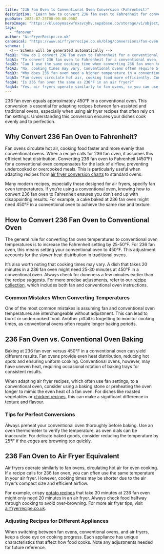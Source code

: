 ```yaml
---
title: "236 Fan Oven to Conventional Oven Conversion (Fahrenheit)"
description: "Learn how to convert 236 fan oven to Fahrenheit for conventional ovens with our easy guide. Perfect for air fryer recipes and traditional baking."
pubDate: 2025-07-25T00:00:00.000Z
heroImage: "https://klueoymssxwfnxsvcyhv.supabase.co/storage/v1/object/public/Shmucket/236-fan-oven-to-conventional-oven-conversion-fahrenheit.png"
tags:
  - "fanoven"
author: "AirFryerRecipe.co.uk"
canonical: "https://www.airfryerrecipe.co.uk/blog/conversions/fan-oven-to-fahrenheit/236-fan-oven-to-conventional-oven-conversion-fahrenheit"
schema: |
  <!-- Schema will be generated automatically -->
faqQ1: "How do I convert 236 fan oven to Fahrenheit for a conventional oven?"
faqA1: "To convert 236 fan oven to Fahrenheit for a conventional oven, set the temperature to 450°F. This adjustment compensates for the lack of airflow in traditional ovens, ensuring even cooking."
faqQ2: "Can I use the same cooking time when converting 236 fan oven to conventional oven?"
faqA2: "No, cooking times may vary. Conventional ovens often require 5-10 minutes longer than fan ovens at the same temperature. Always check for doneness a few minutes early."
faqQ3: "Why does 236 fan oven need a higher temperature in a conventional oven?"
faqA3: "Fan ovens circulate hot air, cooking food more efficiently. Conventional ovens lack this feature, so a higher temperature (450°F) is needed to achieve similar results."
faqQ4: "Is 236 fan oven the same as 236°F in an air fryer?"
faqA4: "Yes, air fryers operate similarly to fan ovens, so you can use 236°F directly. However, cooking times may be shorter due to the air fryer’s efficient airflow."
---
```

<p>236 fan oven equals approximately 450°F in a conventional oven. This conversion is essential for adapting recipes between fan-assisted and traditional ovens, especially when using air fryer recipes that often rely on fan settings. Understanding this conversion ensures your dishes cook evenly and to perfection.</p>

<h2>Why Convert 236 Fan Oven to Fahrenheit?</h2>
<p>Fan ovens circulate hot air, cooking food faster and more evenly than conventional ovens. When a recipe calls for 236 fan oven, it assumes this efficient heat distribution. Converting 236 fan oven to Fahrenheit (450°F) for a conventional oven compensates for the lack of airflow, preventing undercooked or overcooked meals. This is particularly useful when adapting recipes from <a href=https://www.airfryerrecipe.co.uk/air-fryer-conversion-chart>air fryer conversion charts</a> to standard ovens.</p>
<p>Many modern recipes, especially those designed for air fryers, specify fan oven temperatures. If you’re using a conventional oven, knowing how to convert 236 fan oven to Fahrenheit ensures you don’t end up with disappointing results. For example, a cake baked at 236 fan oven might need 450°F in a conventional oven to achieve the same rise and texture.</p>

<h2>How to Convert 236 Fan Oven to Conventional Oven</h2>
<p>The general rule for converting fan oven temperatures to conventional oven temperatures is to increase the Fahrenheit setting by 25-50°F. For 236 fan oven, this means setting your conventional oven to 450°F. This adjustment accounts for the slower heat distribution in traditional ovens.</p>
<p>It’s also worth noting that cooking times may vary. A dish that takes 20 minutes in a 236 fan oven might need 25-30 minutes at 450°F in a conventional oven. Always check for doneness a few minutes earlier than the recipe suggests. For more precise adjustments, refer to our <a href=https://www.airfryerrecipe.co.uk/recipes>recipe collection</a>, which includes both fan and conventional oven instructions.</p>

<h3>Common Mistakes When Converting Temperatures</h3>
<p>One of the most common mistakes is assuming fan and conventional oven temperatures are interchangeable without adjustment. This can lead to burnt or undercooked food. Another pitfall is forgetting to monitor cooking times, as conventional ovens often require longer baking periods.</p>

<h2>236 Fan Oven vs. Conventional Oven Baking</h2>
<p>Baking at 236 fan oven versus 450°F in a conventional oven can yield different results. Fan ovens provide even heat distribution, reducing hot spots and ensuring uniform cooking. Conventional ovens, however, may have uneven heat, requiring occasional rotation of baking trays for consistent results.</p>
<p>When adapting air fryer recipes, which often use fan settings, to a conventional oven, consider using a baking stone or preheating the oven longer to mimic the even heat of a fan oven. For dishes like roasted vegetables or <a href=https://www.airfryerrecipe.co.uk/recipe-category/chicken>chicken recipes</a>, this can make a significant difference in texture and flavour.</p>

<h3>Tips for Perfect Conversions</h3>
<p>Always preheat your conventional oven thoroughly before baking. Use an oven thermometer to verify the temperature, as oven dials can be inaccurate. For delicate baked goods, consider reducing the temperature by 25°F if the edges are browning too quickly.</p>

<h2>236 Fan Oven to Air Fryer Equivalent</h2>
<p>Air fryers operate similarly to fan ovens, circulating hot air for even cooking. If a recipe calls for 236 fan oven, you can often use the same temperature in your air fryer. However, cooking times may be shorter due to the air fryer’s compact size and efficient airflow.</p>
<p>For example, crispy <a href=https://www.airfryerrecipe.co.uk/recipe-category/potatoes>potato recipes</a> that take 30 minutes at 236 fan oven might only need 20 minutes in an air fryer. Always check food halfway through cooking to avoid over-browning. For more air fryer tips, visit <a href=https://www.airfryerrecipe.co.uk>airfryerrecipe.co.uk</a>.</p>

<h3>Adjusting Recipes for Different Appliances</h3>
<p>When switching between fan ovens, conventional ovens, and air fryers, keep a close eye on cooking progress. Each appliance has unique characteristics that affect how food cooks. Note any adjustments needed for future reference.</p>
